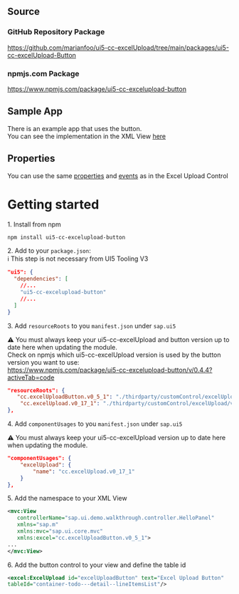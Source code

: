 ## Source

### GitHub Repository Package
https://github.com/marianfoo/ui5-cc-excelUpload/tree/main/packages/ui5-cc-excelUpload-Button

### npmjs.com Package

https://www.npmjs.com/package/ui5-cc-excelupload-button

## Sample App

There is an example app that uses the button.  
You can see the implementation in the XML View [here](https://github.com/marianfoo/ui5-cc-excelUpload/blob/d4f841329cb36d3b35371f0fdc3c06ed78fb2a92/examples/packages/ordersv2freestylenondraft/webapp/view/Detail.view.xml#L12)

## Properties

You can use the same [properties](Configuration.md) and [events](Events.md) as in the Excel Upload Control

# Getting started

1\. Install from npm

```sh
npm install ui5-cc-excelupload-button
```

2\.  Add to your `package.json`:  
:information_source: This step is not necessary from UI5 Tooling V3

````json
"ui5": {
  "dependencies": [
    //...
    "ui5-cc-excelupload-button"
    //...
  ]
}
````

3\. Add `resourceRoots` to you `manifest.json` under `sap.ui5`
   
⚠️ You must always keep your ui5-cc-excelUpload and button version up to date here when updating the module.  
Check on npmjs which ui5-cc-excelUpload version is used by the button version you want to use:   
https://www.npmjs.com/package/ui5-cc-excelupload-button/v/0.4.4?activeTab=code

````json
"resourceRoots": {
   "cc.excelUploadButton.v0_5_1": "./thirdparty/customControl/excelUploadButton/v0_5_1",
    "cc.excelUpload.v0_17_1": "./thirdparty/customControl/excelUpload/v0_17_1"
},
````

4\. Add `componentUsages` to you `manifest.json` under `sap.ui5`
   
⚠️ You must always keep your ui5-cc-excelUpload version up to date here when updating the module.

````json
"componentUsages": {
    "excelUpload": {
        "name": "cc.excelUpload.v0_17_1"
    }
},
````

5\. Add the namespace to your XML View

````xml
<mvc:View
   controllerName="sap.ui.demo.walkthrough.controller.HelloPanel"
   xmlns="sap.m"
   xmlns:mvc="sap.ui.core.mvc"
   xmlns:excel="cc.excelUploadButton.v0_5_1">
...
</mvc:View>
````

6\. Add the button control to your view and define the table id

````xml
<excel:ExcelUpload id="excelUploadButton" text="Excel Upload Button" 
tableId="container-todo---detail--lineItemsList"/>
````
